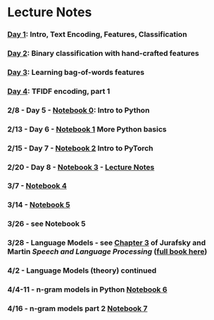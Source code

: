 # Lecture Notes

### [Day 1](day1.qmd): Intro, Text Encoding, Features, Classification
### [Day 2](day2.qmd): Binary classification with hand-crafted features
### [Day 3](day3.qmd): Learning bag-of-words features
### [Day 4](day4.qmd): TFIDF encoding, part 1
### 2/8 - Day 5 - [Notebook 0](https://colab.research.google.com/drive/1A16ttyJ98jkkyLO9mRBYRQy8GzJayEi8?usp=sharing): Intro to Python
### 2/13 - Day 6 - [Notebook 1](https://colab.research.google.com/drive/1UxZzV2AQEO7WPJCpCejVSTwfHfecpILm?usp=sharing) More Python basics
### 2/15 - Day 7 - [Notebook 2](https://colab.research.google.com/drive/10vKFAOS5gdbj1EbgmnPRTPNo1Lm3ycIp?usp=sharing) Intro to PyTorch

### 2/20 - Day 8 - [Notebook 3](https://colab.research.google.com/drive/12kbg0ly1QhTaDLiojdP_v6OK1O5aSXWN?usp=sharing) - [Lecture Notes](day8.qmd)

### 3/7 - [Notebook 4](https://colab.research.google.com/drive/1EakCmkZNo-4DFe73198vgpkWNyNrqpVj?usp=sharing)

### 3/14 - [Notebook 5](https://colab.research.google.com/drive/1njkg1EulZZG3ohqmAZOYIrFIyN6SciAb?usp=sharing)

### 3/26 - see Notebook 5

### 3/28 - Language Models - see [Chapter 3](https://web.stanford.edu/~jurafsky/slp3/3.pdf) of Jurafsky and Martin *Speech and Language Processing* ([full book here](https://web.stanford.edu/~jurafsky/slp3/))

### 4/2 - Language Models (theory) continued

### 4/4-11 - n-gram models in Python [Notebook 6](https://colab.research.google.com/drive/15nwt1Bj7F7LktUlf6HYtbtk-QcP5M01i?usp=sharing)

### 4/16 - n-gram models part 2 [Notebook 7](https://colab.research.google.com/drive/1v0aJA1vX5jx0qzJzoQNNYPxuF27LBg4a?usp=sharing)